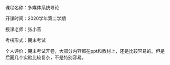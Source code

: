 课程名称：多媒体系统导论

开课时间：2020学年第二学期

授课老师：张小燕

考核形式：期末考试

个人评价：期末考试开卷，大部分内容都在ppt和教材上，还是比较容易的。但是后面几个实验比较复杂，不是特别容易。